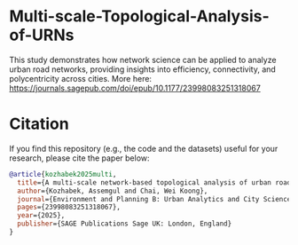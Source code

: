 # Multi-scale-Topological-Analysis-of-URNs

This study demonstrates how network science can be applied to analyze urban road networks, providing insights into efficiency, connectivity, and polycentricity across cities. More here: https://journals.sagepub.com/doi/epub/10.1177/23998083251318067

# Citation
If you find this repository (e.g., the code and the datasets) useful for your research, please cite the paper below:
```bibtex
@article{kozhabek2025multi,
  title={A multi-scale network-based topological analysis of urban road networks in highly populated cities},
  author={Kozhabek, Assemgul and Chai, Wei Koong},
  journal={Environment and Planning B: Urban Analytics and City Science},
  pages={23998083251318067},
  year={2025},
  publisher={SAGE Publications Sage UK: London, England}
}
